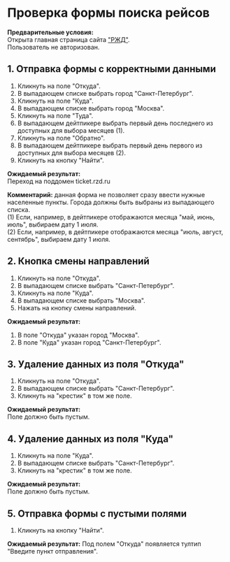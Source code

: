 # Проверка формы поиска рейсов

**Предварительные условия:**  
Открыта главная страница сайта ["РЖД"](https://www.rzd.ru/).  
Пользователь не авторизован.

## 1. Отправка формы с корректными данными

1. Кликнуть на поле "Откуда".
2. В выпадающем списке выбрать город "Санкт-Петербург".
3. Кликнуть на поле "Куда".
4. В выпадающем списке выбрать город "Москва".
5. Кликнуть на поле "Туда".
6. В выпадающем дейтпикере выбрать первый день последнего из доступных для выбора месяцев (1).
7. Кликнуть на поле "Обратно".
8. В выпадающем дейтпикере выбрать первый день первого из доступных для выбора месяцев (2).
9. Кликнуть на кнопку "Найти".

**Ожидаемый результат:**  
Переход на поддомен ticket.rzd.ru

**Комментарий:** данная форма не позволяет сразу ввести нужные населенные пункты. Города должны быть выбраны из выпадающего списка.  
(1) Если, например, в дейтпикере отображаются месяца "май, июнь, июль", выбираем дату 1 июля.  
(2) Если, например, в дейтпикере отображаются месяца "июль, август, сентябрь", выбираем дату 1 июля.


## 2. Кнопка смены направлений

1. Кликнуть на поле "Откуда".
2. В выпадающем списке выбрать "Санкт-Петербург".
3. Кликнуть на поле "Куда".
4. В выпадающем списке выбрать "Москва".
5. Нажать на кнопку смены направлений.

**Ожидаемый результат:**

1. В поле "Откуда" указан город "Москва".
2. В поле "Куда" указан город "Санкт-Петербург".

## 3. Удаление данных из поля "Откуда"
1. Кликнуть на поле "Откуда".
2. В выпадающем списке выбрать "Санкт-Петербург".
3. Кликнуть на "крестик" в том же поле.

**Ожидаемый результат:**  
Поле должно быть пустым.

## 4. Удаление данных из поля "Куда"
1. Кликнуть на поле "Куда".
2. В выпадающем списке выбрать "Санкт-Петербург".
3. Кликнуть на "крестик" в том же поле.

**Ожидаемый результат:**  
Поле должно быть пустым.

## 5. Отправка формы с пустыми полями
1. Кликнуть на кнопку "Найти".

**Ожидаемый результат:** 
Под полем "Откуда" появляется тултип "Введите пункт отправления".